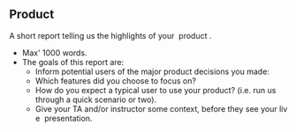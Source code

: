 ## Product

A short report telling us the highlights of your ​ product​ . 
* Max' 1000 words. 
* The goals of this report are: 
  * Inform potential users of the major product decisions you made: 
  * Which features did you choose to focus on? 
  * How do you expect a typical user to use your product? (i.e. run us 
through a quick scenario or two). 
  * Give your TA and/or instructor some context, before they see your live 
presentation. 

